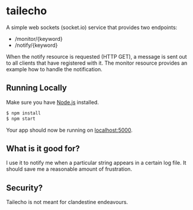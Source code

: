 # tailecho

A simple web sockets (socket.io) service that provides two endpoints:
* /monitor/{keyword}
* /notify/{keyword}

When the notify resource is requested (HTTP GET), a message is sent out to 
all clients that have registered with it. The monitor resource provides an
example how to handle the notification.

## Running Locally

Make sure you have [Node.js](http://nodejs.org/) installed.

```sh
$ npm install
$ npm start
```

Your app should now be running on [localhost:5000](http://localhost:5000/).

## What is it good for?

I use it to notify me when a particular string appears in a certain log file.
It should save me a reasonable amount of frustration.

## Security?

Tailecho is not meant for clandestine endeavours.
